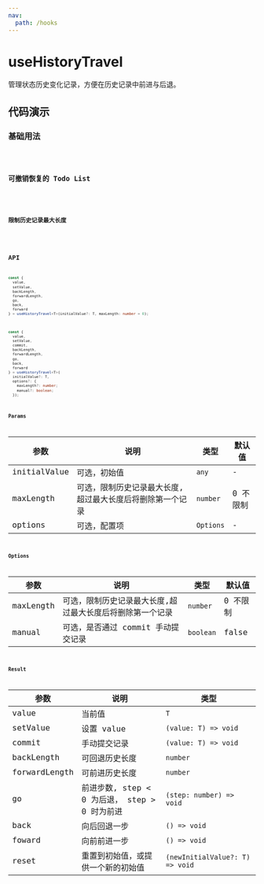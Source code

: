 ```yaml
---
nav:
  path: /hooks
---
```


# useHistoryTravel

管理状态历史变化记录，方便在历史记录中前进与后退。

## 代码演示

### 基础用法

<code src="./demo/demo1.tsx" />

### 可撤销恢复的 Todo List

<code src="./demo/demo2.tsx" />

### 限制历史记录最大长度

<code src="./demo/demo3.tsx" />

## API

```typescript
const {
  value,
  setValue,
  backLength,
  forwardLength,
  go,
  back,
  forward
} = useHistoryTravel<T>(initialValue?: T, maxLength: number = 0);
```

```typescript
const {
  value,
  setValue,
  commit,
  backLength,
  forwardLength,
  go,
  back,
  forward
} = useHistoryTravel<T>(
  initialValue?: T,
  options?: {
    maxLength?: number;
    manual?: boolean;
  });
```

### Params

| 参数         | 说明                                                      | 类型      | 默认值   |
| ------------ | --------------------------------------------------------- | --------- | -------- |
| initialValue | 可选，初始值                                              | `any`     | -        |
| maxLength    | 可选，限制历史记录最大长度,超过最大长度后将删除第一个记录 | `number`  | 0 不限制 |
| options      | 可选，配置项                                              | `Options` | -        |

### Options

| 参数      | 说明                                                      | 类型      | 默认值   |
| --------- | --------------------------------------------------------- | --------- | -------- |
| maxLength | 可选，限制历史记录最大长度,超过最大长度后将删除第一个记录 | `number`  | 0 不限制 |
| manual    | 可选，是否通过 commit 手动提交记录                        | `boolean` | false    |

### Result

| 参数          | 说明                                          | 类型                            |
| ------------- | --------------------------------------------- | ------------------------------- |
| value         | 当前值                                        | `T`                             |
| setValue      | 设置 value                                    | `(value: T) => void`            |
| commit        | 手动提交记录                                  | `(value: T) => void`            |
| backLength    | 可回退历史长度                                | `number`                        |
| forwardLength | 可前进历史长度                                | `number`                        |
| go            | 前进步数, step < 0 为后退， step > 0 时为前进 | `(step: number) => void`        |
| back          | 向后回退一步                                  | `() => void`                    |
| foward        | 向前前进一步                                  | `() => void`                    |
| reset         | 重置到初始值，或提供一个新的初始值            | `(newInitialValue?: T) => void` |
